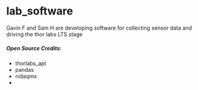 # lab_software
Gavin F and Sam H are developing software for collecting sensor data and driving the thor labs LTS stage

##### **Open Source Credits:**
- thorlabs_apt
- pandas
- nidaqmx
- 
